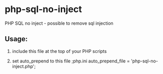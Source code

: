 php-sql-no-inject
=================

PHP SQL no inject - possible to remove sql injection

Usage:
-----------
1. include this file at the top of your PHP scripts
<?php
    include_once("./php-sql-no-inject.php");
?>

2. set auto_prepend to this file
;php.ini
auto_prepend_file = 'php-sql-no-inject.php';
